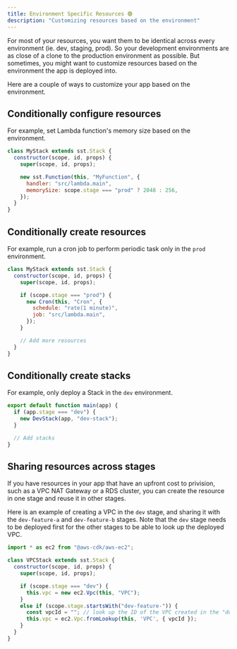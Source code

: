 ```yaml
---
title: Environment Specific Resources 🟢
description: "Customizing resources based on the environment"
---
```


For most of your resources, you want them to be identical across every environment (ie. dev, staging, prod). So your development environments are as close of a clone to the production environment as possible. But sometimes, you might want to customize resources based on the environment the app is deployed into.

Here are a couple of ways to customize your app based on the environment.

## Conditionally configure resources

For example, set Lambda function's memory size based on the environment.

```js {7} title="stacks/MyStack.js"
class MyStack extends sst.Stack {
  constructor(scope, id, props) {
    super(scope, id, props);

    new sst.Function(this, "MyFunction", {
      handler: "src/lambda.main",
      memorySize: scope.stage === "prod" ? 2048 : 256,
    });
  }
}
```

## Conditionally create resources

For example, run a cron job to perform periodic task only in the `prod` environment.

```js {5-10} title="stacks/MyStack.js"
class MyStack extends sst.Stack {
  constructor(scope, id, props) {
    super(scope, id, props);

    if (scope.stage === "prod") {
      new Cron(this, "Cron", {
        schedule: "rate(1 minute)",
        job: "src/lambda.main",
      });
    }

    // Add more resources
  }
}
```

## Conditionally create stacks

For example, only deploy a Stack in the `dev` environment.

```js {2-4} title="stacks/index.js"
export default function main(app) {
  if (app.stage === "dev") {
    new DevStack(app, "dev-stack");
  }

  // Add stacks
}
```

## Sharing resources across stages

If you have resources in your app that have an upfront cost to privision, such as a VPC NAT Gateway or a RDS cluster, you can create the resource in one stage and reuse it in other stages.

Here is an example of creating a VPC in the `dev` stage, and sharing it with the `dev-feature-a` and `dev-feature-b` stages. Note that the `dev` stage needs to be deployed first for the other stages to be able to look up the deployed VPC.

```js title="stacks/VPCStack.js"
import * as ec2 from "@aws-cdk/aws-ec2";

class VPCStack extends sst.Stack {
  constructor(scope, id, props) {
    super(scope, id, props);

    if (scope.stage === "dev") {
      this.vpc = new ec2.Vpc(this, "VPC");
    }
    else if (scope.stage.startsWith("dev-feature-")) {
      const vpcId = ""; // look up the ID of the VPC created in the "dev" stage
      this.vpc = ec2.Vpc.fromLookup(this, 'VPC', { vpcId });
    }
  }
}
```
